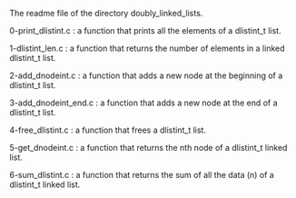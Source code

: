 The readme file of the directory doubly_linked_lists.

0-print_dlistint.c : a function that prints all the elements of a
dlistint_t list.

1-dlistint_len.c : a function that returns the number of elements in a
linked dlistint_t list.

2-add_dnodeint.c : a function that adds a new node at the beginning of a
dlistint_t list.

3-add_dnodeint_end.c : a function that adds a new node at the end of a
dlistint_t list.

4-free_dlistint.c : a function that frees a dlistint_t list.

5-get_dnodeint.c : a function that returns the nth node of a dlistint_t
linked list.

6-sum_dlistint.c : a function that returns the sum of all the data (n) of
a dlistint_t linked list.
